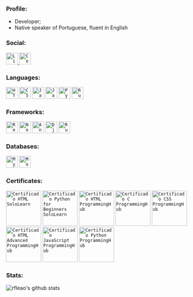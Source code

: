 ### Profile:

- Developer;
- Native speaker of Portuguese, fluent in English

### Social:

<a href="https://www.linkedin.com/in/rdleao/">
  <code><img alt="LinkedIn" width="32" src="http://www.hyperboreo.com/linkedin.svg" /></code>
</a>

<a href="https://www.codewars.com/users/rleao">
  <code><img alt="CodeWars" width="32" src="http://www.hyperboreo.com/codewars.svg" /></code>
</a>

### Languages:

<code><img height="32" src="http://www.hyperboreo.com/html5.svg" alt="HTML5"/></code>
<code><img height="32" src="http://www.hyperboreo.com/css3.svg" alt="CSS3"/></code>
<code><img height="32" src="http://www.hyperboreo.com/javascript.svg" alt="JavaScript"/></code>
<code><img height="32" src="http://www.hyperboreo.com/java.svg" alt="Java"/></code>
<code><img height="32" src="http://www.hyperboreo.com/python.svg" alt="Pyhon"/></code>
<code><img height="32" src="http://www.hyperboreo.com/ruby.png" alt="Ruby"/></code>

### Frameworks:

<code><img height="32" src="http://www.hyperboreo.com/react.png" alt="React"/></code>
<code><img height="32" src="http://www.hyperboreo.com/node.svg" alt="Node"/></code>
<code><img height="32" src="http://www.hyperboreo.com/angular.svg" alt="Angular"/></code>
<code><img height="32" src="http://www.hyperboreo.com/django.svg" alt="Django"/></code>
<code><img height="32" src="http://www.hyperboreo.com/rubyonrails.svg" alt="Ruby On Rails"/></code>

### Databases:

<code><img height="32" src="http://www.hyperboreo.com/mysql.svg" alt="MySQL"/></code>
<code><img height="32" src="http://www.hyperboreo.com/mongodb.svg" alt="MongoDB"/></code>

### Certificates:

<code><img height="96" src="http://www.hyperboreo.com/SoloLearn - HTML.png" alt="Certificado HTML SoloLearn"/></code>
<code><img height="96" src="http://www.hyperboreo.com/SoloLearn - Python for Beginners.png" alt="Certificado Python for Beginners SoloLearn"/></code>
<code><img height="96" src="http://www.hyperboreo.com/ProgrammingHub - HTML.png" alt="Certificado HTML ProgrammingHub"/></code>
<code><img height="96" src="http://www.hyperboreo.com/ProgrammingHub - C.png" alt="Certificado C ProgrammingHub"/></code>
<code><img height="96" src="http://www.hyperboreo.com/ProgrammingHub - CSS.png" alt="Certificado CSS ProgrammingHub"/></code>
<code><img height="96" src="http://www.hyperboreo.com/ProgrammingHub - HTML Advanced.png" alt="Certificado HTML Advanced ProgrammingHub"/></code>
<code><img height="96" src="http://www.hyperboreo.com/ProgrammingHub - JavaScript.png" alt="Certificado JavaScript ProgrammingHub"/></code>
<code><img height="96" src="http://www.hyperboreo.com/ProgrammingHub - Python.png" alt="Certificado Python ProgrammingHub"/></code>

### Stats:

<p align=left">
  <img src="https://github-readme-stats.vercel.app/api?username=rfleao&show_icons=true&theme=react" alt="rfleao's github stats" />
</p>

